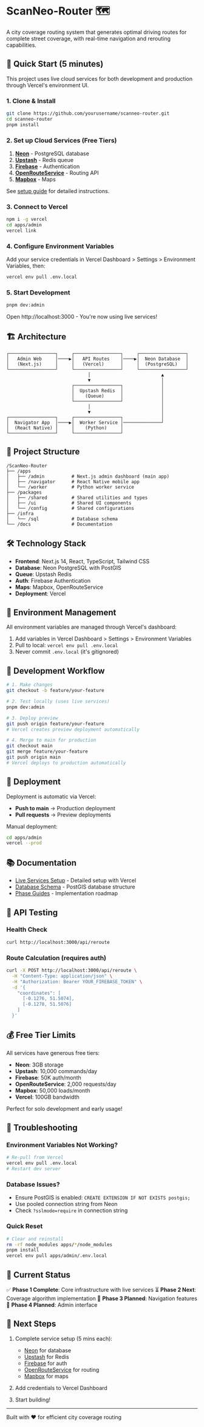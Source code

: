 # ScanNeo-Router 🗺️

A city coverage routing system that generates optimal driving routes for complete street coverage, with real-time navigation and rerouting capabilities.

## 🚀 Quick Start (5 minutes)

This project uses live cloud services for both development and production through Vercel's environment UI.

### 1. Clone & Install

```bash
git clone https://github.com/yourusername/scanneo-router.git
cd scanneo-router
pnpm install
```

### 2. Set up Cloud Services (Free Tiers)

1. **[Neon](https://neon.tech)** - PostgreSQL database
2. **[Upstash](https://upstash.com)** - Redis queue
3. **[Firebase](https://console.firebase.google.com)** - Authentication
4. **[OpenRouteService](https://openrouteservice.org)** - Routing API
5. **[Mapbox](https://mapbox.com)** - Maps

See [setup guide](docs/setup-live-services.md) for detailed instructions.

### 3. Connect to Vercel

```bash
npm i -g vercel
cd apps/admin
vercel link
```

### 4. Configure Environment Variables

Add your service credentials in Vercel Dashboard > Settings > Environment Variables, then:

```bash
vercel env pull .env.local
```

### 5. Start Development

```bash
pnpm dev:admin
```

Open http://localhost:3000 - You're now using live services!

## 🏗️ Architecture

```
┌─────────────────┐     ┌─────────────────┐     ┌─────────────────┐
│   Admin Web     │────▶│   API Routes    │────▶│  Neon Database  │
│   (Next.js)     │     │   (Vercel)      │     │  (PostgreSQL)   │
└─────────────────┘     └─────────────────┘     └─────────────────┘
                              │                          ▲
                              ▼                          │
                        ┌─────────────────┐              │
                        │  Upstash Redis  │              │
                        │    (Queue)      │              │
                        └─────────────────┘              │
                              │                          │
                              ▼                          │
┌─────────────────┐     ┌─────────────────┐              │
│  Navigator App  │────▶│  Worker Service │──────────────┘
│  (React Native) │     │    (Python)     │
└─────────────────┘     └─────────────────┘
```

## 📁 Project Structure

```
/ScanNeo-Router
├── /apps
│   ├── /admin          # Next.js admin dashboard (main app)
│   ├── /navigator      # React Native mobile app
│   └── /worker         # Python worker service
├── /packages
│   ├── /shared         # Shared utilities and types
│   ├── /ui             # Shared UI components
│   └── /config         # Shared configurations
├── /infra
│   └── /sql            # Database schema
└── /docs               # Documentation
```

## 🛠️ Technology Stack

- **Frontend**: Next.js 14, React, TypeScript, Tailwind CSS
- **Database**: Neon PostgreSQL with PostGIS
- **Queue**: Upstash Redis
- **Auth**: Firebase Authentication
- **Maps**: Mapbox, OpenRouteService
- **Deployment**: Vercel

## 🔑 Environment Management

All environment variables are managed through Vercel's dashboard:

1. Add variables in Vercel Dashboard > Settings > Environment Variables
2. Pull to local: `vercel env pull .env.local`
3. Never commit `.env.local` (it's gitignored)

## 📝 Development Workflow

```bash
# 1. Make changes
git checkout -b feature/your-feature

# 2. Test locally (uses live services)
pnpm dev:admin

# 3. Deploy preview
git push origin feature/your-feature
# Vercel creates preview deployment automatically

# 4. Merge to main for production
git checkout main
git merge feature/your-feature
git push origin main
# Vercel deploys to production automatically
```

## 🚢 Deployment

Deployment is automatic via Vercel:

- **Push to main** → Production deployment
- **Pull requests** → Preview deployments

Manual deployment:

```bash
cd apps/admin
vercel --prod
```

## 📚 Documentation

- [Live Services Setup](docs/setup-live-services.md) - Detailed setup with Vercel
- [Database Schema](infra/sql/schema.sql) - PostGIS database structure
- [Phase Guides](docs/Implementation/) - Implementation roadmap

## 🧪 API Testing

### Health Check

```bash
curl http://localhost:3000/api/reroute
```

### Route Calculation (requires auth)

```bash
curl -X POST http://localhost:3000/api/reroute \
  -H "Content-Type: application/json" \
  -H "Authorization: Bearer YOUR_FIREBASE_TOKEN" \
  -d '{
    "coordinates": [
      [-0.1276, 51.5074],
      [-0.1278, 51.5076]
    ]
  }'
```

## 💰 Free Tier Limits

All services have generous free tiers:

- **Neon**: 3GB storage
- **Upstash**: 10,000 commands/day
- **Firebase**: 50K auth/month
- **OpenRouteService**: 2,000 requests/day
- **Mapbox**: 50,000 loads/month
- **Vercel**: 100GB bandwidth

Perfect for solo development and early usage!

## 🐛 Troubleshooting

### Environment Variables Not Working?

```bash
# Re-pull from Vercel
vercel env pull .env.local
# Restart dev server
```

### Database Issues?

- Ensure PostGIS is enabled: `CREATE EXTENSION IF NOT EXISTS postgis;`
- Use pooled connection string from Neon
- Check `?sslmode=require` in connection string

### Quick Reset

```bash
# Clear and reinstall
rm -rf node_modules apps/*/node_modules
pnpm install
vercel env pull apps/admin/.env.local
```

## 🎯 Current Status

✅ **Phase 1 Complete**: Core infrastructure with live services
⏳ **Phase 2 Next**: Coverage algorithm implementation
📅 **Phase 3 Planned**: Navigation features
📅 **Phase 4 Planned**: Admin interface

## 🚀 Next Steps

1. Complete service setup (5 mins each):
   - [Neon](https://neon.tech) for database
   - [Upstash](https://upstash.com) for Redis
   - [Firebase](https://console.firebase.google.com) for auth
   - [OpenRouteService](https://openrouteservice.org) for routing
   - [Mapbox](https://mapbox.com) for maps

2. Add credentials to Vercel Dashboard

3. Start building!

---

Built with ❤️ for efficient city coverage routing
